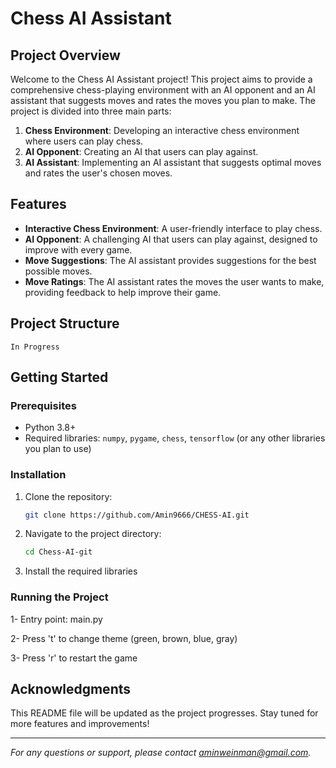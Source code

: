 # Chess AI Assistant

## Project Overview

Welcome to the Chess AI Assistant project! This project aims to provide a comprehensive chess-playing environment with an AI opponent and an AI assistant that suggests moves and rates the moves you plan to make. The project is divided into three main parts:

1. **Chess Environment**: Developing an interactive chess environment where users can play chess.
2. **AI Opponent**: Creating an AI that users can play against.
3. **AI Assistant**: Implementing an AI assistant that suggests optimal moves and rates the user's chosen moves.

## Features

- **Interactive Chess Environment**: A user-friendly interface to play chess.
- **AI Opponent**: A challenging AI that users can play against, designed to improve with every game.
- **Move Suggestions**: The AI assistant provides suggestions for the best possible moves.
- **Move Ratings**: The AI assistant rates the moves the user wants to make, providing feedback to help improve their game.

## Project Structure

```
In Progress
```

## Getting Started

### Prerequisites

- Python 3.8+
- Required libraries: `numpy`, `pygame`, `chess`, `tensorflow` (or any other libraries you plan to use)

### Installation

1. Clone the repository:
   ```bash
   git clone https://github.com/Amin9666/CHESS-AI.git
   ```
2. Navigate to the project directory:
   ```bash
   cd Chess-AI-git
   ```
3. Install the required libraries

### Running the Project

1- Entry point: main.py

2- Press 't' to change theme (green, brown, blue, gray)

3- Press 'r' to restart the game



## Acknowledgments


This README file will be updated as the project progresses. Stay tuned for more features and improvements!

---

*For any questions or support, please contact [aminweinman@gmail.com](mailto:aminweinman@gmail.com).*
